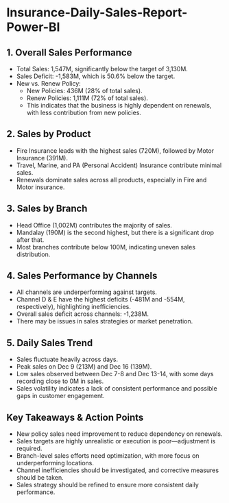 # Insurance-Daily-Sales-Report-Power-BI
## 1. Overall Sales Performance
- Total Sales: 1,547M, significantly below the target of 3,130M.
- Sales Deficit: -1,583M, which is 50.6% below the target.
- New vs. Renew Policy:
    - New Policies: 436M (28% of total sales).
    - Renew Policies: 1,111M (72% of total sales).
    - This indicates that the business is highly dependent on renewals, with less contribution from new policies.
## 2. Sales by Product
- Fire Insurance leads with the highest sales (720M), followed by Motor Insurance (391M).
- Travel, Marine, and PA (Personal Accident) Insurance contribute minimal sales.
- Renewals dominate sales across all products, especially in Fire and Motor insurance.
## 3. Sales by Branch
- Head Office (1,002M) contributes the majority of sales.
- Mandalay (190M) is the second highest, but there is a significant drop after that.
- Most branches contribute below 100M, indicating uneven sales distribution.
## 4. Sales Performance by Channels
- All channels are underperforming against targets.
- Channel D & E have the highest deficits (-481M and -554M, respectively), highlighting inefficiencies.
- Overall sales deficit across channels: -1,238M.
- There may be issues in sales strategies or market penetration.
## 5. Daily Sales Trend
- Sales fluctuate heavily across days.
- Peak sales on Dec 9 (213M) and Dec 16 (139M).
- Low sales observed between Dec 7-8 and Dec 13-14, with some days recording close to 0M in sales.
- Sales volatility indicates a lack of consistent performance and possible gaps in customer engagement.
## Key Takeaways & Action Points
- New policy sales need improvement to reduce dependency on renewals.
- Sales targets are highly unrealistic or execution is poor—adjustment is required.
- Branch-level sales efforts need optimization, with more focus on underperforming locations.
- Channel inefficiencies should be investigated, and corrective measures should be taken.
- Sales strategy should be refined to ensure more consistent daily performance.

